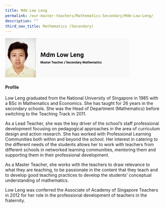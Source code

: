 ```yaml
---
title: Mdm Low Leng
permalink: /our-master-teachers/Mathematics-Secondary/Mdm-Low-Leng/
description: ""
third_nav_title: Mathematics (Secondary)
---
```

<img src="/images/mt66.png" style="width:80%">

#### Profile

Low Leng graduated from the National University of Singapore in 1985 with a BSc in Mathematics and Economics. She has taught for 26 years in the secondary schools. She was the Head of Department (Mathematics) before switching to the Teaching Track in 2011.

As a Lead Teacher, she was the key driver of the school’s staff professional development focusing on pedagogical approaches in the area of curriculum design and action research. She has worked with Professional Learning Communities both within and beyond the school. Her interest in catering to the different needs of the students allows her to work with teachers from different schools in networked learning communities, mentoring them and supporting them in their professional development.

As a Master Teacher, she works with the teachers to draw relevance to what they are teaching, to be passionate in the content that they teach and to develop good teaching practices to develop the students’ conceptual understanding of mathematics.

Low Leng was conferred the Associate of Academy of Singapore Teachers in 2012 for her role in the professional development of teachers in the fraternity.
